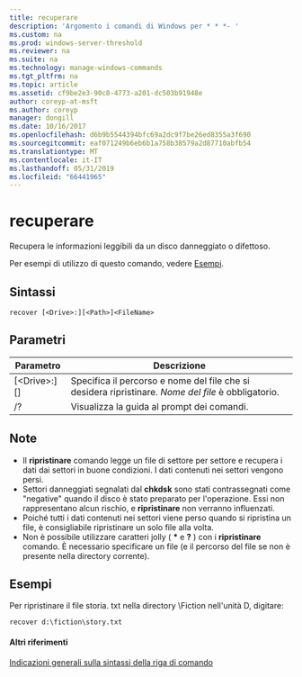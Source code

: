 ```yaml
---
title: recuperare
description: 'Argomento i comandi di Windows per * * *- '
ms.custom: na
ms.prod: windows-server-threshold
ms.reviewer: na
ms.suite: na
ms.technology: manage-windows-commands
ms.tgt_pltfrm: na
ms.topic: article
ms.assetid: cf9be2e3-90c8-4773-a201-dc503b91948e
author: coreyp-at-msft
ms.author: coreyp
manager: dongill
ms.date: 10/16/2017
ms.openlocfilehash: d6b9b5544394bfc69a2dc9f7be26ed8355a3f690
ms.sourcegitcommit: eaf071249b6eb6b1a758b38579a2d87710abfb54
ms.translationtype: MT
ms.contentlocale: it-IT
ms.lasthandoff: 05/31/2019
ms.locfileid: "66441965"
---
```

# <a name="recover"></a>recuperare



Recupera le informazioni leggibili da un disco danneggiato o difettoso.

Per esempi di utilizzo di questo comando, vedere [Esempi](#BKMK_examples).

## <a name="syntax"></a>Sintassi

```
recover [<Drive>:][<Path>]<FileName>
```

## <a name="parameters"></a>Parametri

|           Parametro           |                                          Descrizione                                          |
|-------------------------------|-----------------------------------------------------------------------------------------------|
| [\<Drive>:][<Path>]<FileName> | Specifica il percorso e nome del file che si desidera ripristinare. *Nome del file* è obbligatorio. |
|              /?               |                             Visualizza la guida al prompt dei comandi.                              |

## <a name="remarks"></a>Note

-   Il **ripristinare** comando legge un file di settore per settore e recupera i dati dai settori in buone condizioni. I dati contenuti nei settori vengono persi.
-   Settori danneggiati segnalati dal **chkdsk** sono stati contrassegnati come "negative" quando il disco è stato preparato per l'operazione. Essi non rappresentano alcun rischio, e **ripristinare** non verranno influenzati.
-   Poiché tutti i dati contenuti nei settori viene perso quando si ripristina un file, è consigliabile ripristinare un solo file alla volta.
-   Non è possibile utilizzare caratteri jolly ( **&#42;** e **?** ) con i **ripristinare** comando. È necessario specificare un file (e il percorso del file se non è presente nella directory corrente).

## <a name="BKMK_examples"></a>Esempi

Per ripristinare il file storia. txt nella directory \Fiction nell'unità D, digitare:
```
recover d:\fiction\story.txt 
```

#### <a name="additional-references"></a>Altri riferimenti

[Indicazioni generali sulla sintassi della riga di comando](command-line-syntax-key.md)